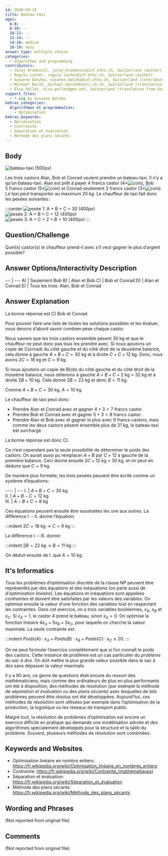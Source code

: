 ```yaml
---
id: 2020-CH-15
title: Bateau-taxi
ages:
  6-8: --
  8-10: --
  10-12: --
  12-14: --
  14-16: medium
  16-19: easy
answer_type: multiple choice
categories:
  - algorithms and programming
contributors:
  - Juraj Hromkovič, juraj.hromkovic@inf.ethz.ch, Switzerland (author)
  - Regula Lacher, regula.lacher@inf.ethz.ch, Switzerland (author)
  - Susanne Datzko, susanne.datzko@inf.ethz.ch, Switzerland (contributor, graphics)
  - Michael Barot, michael.barot@kanti.sh.ch, Switzerland (translation from English into German)
  - Elsa Pellet, elsa.pellet@gmx.net, Switzerland (translation from German into French)
support_files:
  - *.svg by Susanne Datzko
bebras_categories:
  Algorithmes et programmation:
    - Optimisation
bebras_keywords:
  - Optimisation
  - Contrainte
  - Séparation et évaluation
  - Méthode des plans sécants
---
```



## Body

![](graphics/2020-CH-15_taskbody2.svg "bateau-taxi (500px)")

Les trois castors Alan, Bob et Conrad veulent prendre un bateau-taxi. Il n’y a qu’un bateau-taxi. Alan est prêt à payer 4 francs castor (4×![coin]), Bob 5 francs castor (5×![coin]) et Conrad seulement 3 francs castor (3×![coin]). Le taxi peut transporter au maximum 20 kg. Le chauffeur de taxi fait donc les pesées suivantes:

[coin]: graphics/2020-CH-15_taskbody3.svg "franc castor (20px)"

:::center
![](graphics/2020-CH-15_taskbody4.svg "pesée 1: A + B + C = 30     (400px)")  
![](graphics/2020-CH-15_taskbody5.svg "pesée 2: A + B = C + 12     (400px)")  
![](graphics/2020-CH-15_taskbody6.svg "pesée 3: A + C + 2 = B + 10 (400px)")
:::


## Question/Challenge

Quel(s) castor(s) le chauffeur prend-il avec s’il veut gagner le plus d’argent possible?


## Answer Options/Interactivity Description

--: | ---
 A) | Seulement Bob 
 B) | Alan et Bob
 C) | Bob et Conrad
 D) | Alan et Conrad
 E) | Tous les trois: Alan, Bob et Conrad


## Answer Explanation

La bonne réponse est C) Bob et Conrad.

Pour pouvoir faire une liste de toutes les solutions possibles et les évaluer, nous devons d’abord savoir combien pèse chaque castor.

Nous savons que les trois castors ensemble pèsent 30 kg et que le chauffeur ne peut donc pas tous les prendre avec. Si nous ajoutons un copie de C(onrad) du côté gauche et du côté droit de la deuxième balance, cela donne à gauche $A + B + C = 30$ kg et à droite $C + C + 12$ kg. Donc, nous avons $2C = 18$ kg et $C = 9$ kg.

Si nous ajoutons un copie de B(ob) du côté gauche et du côté droit de la troisième balance, nous obtenons à gauche $A + B + C + 2$ kg = 32 kg et à droite  $2B + 10$ kg. Cela donne $2B = 22$ kg et donc $B = 11$ kg.

Comme $A + B + C = 30$ kg, $A = 10$ kg.

Le chauffeur de taxi peut donc:
 - Prendre Alan et Conrad avec et gagner $4 + 3 = 7$ francs castor.
 - Prendre Bob et Conrad avec et gagner $5 + 3 = 8$ francs castor.
 - Prendre Alan et Bob avec et gagner le plus avec 9 francs castors, mais comme les deux castors pèsent ensemble plus de 21 kg, le bateau-taxi est surchargé.

La bonne réponse est donc C).

Ce n’est cependant pas la seule possibilité de déterminer le poids des castors. On aurait aussi pu remplacer $A + B$ par $C + 12$ à gauche de la première balance. Ceci donne ensuite $2C + 12$ kg = 30 kg, et on peut en déduire que $C = 9$ kg.

De manière plus formelle, les trois pesées peuvent être écrite comme un système d’équations:

---- | ---
I.	 | $A + B + C = 30$ kg  
II.	 | $A + B - C = 12$ kg  
III. | $A - B + C = 8$ kg  

Ces équations peuvent ensuite être soustraites les une aux autres. La différence I. – II. donne l’équation:

:::indent
$2C = 18$ kg → $C = 9$ kg
:::

La différence I. – III. donne:

:::indent
$2B = 22$ kg → $B = 11$ kg
:::

On déduit ensuite de I. que $A = 10$ kg.


## It's Informatics

Tous les problèmes d’optimisation discrète de la classe NP peuvent être représentés par des équations et des inéquations (on parle aussi de d’_optimisation linéaire_). Les équations et inéquations sont appelées _contraintes_ et doivent être satisfaites par les valeurs des variables. On optimise ensuite la valeur d’une fonction des variables tout en respectant les contraintes. Dans cet exercice, on a trois variables booléennes, $x_A$, $x_B$ et $x_C$. Si $x_A = 1$, le castor $A$ prend le bateau, sinon $x_A = 0$. On optimise la fonction linéaire $4x_A + 5x_B + 3x_C$, pour laquelle on cherche la valeur maximale. La seule contrainte est:

:::indent
$Poids(A) \cdot x_A + Poids(B) \cdot x_B + Poids(C) \cdot x_C \leq 20$.
:::

On ne peut formuler l’exercice complètement que si l’on connaît le poids des castors. Cette instance de problème est un cas particulier du _problème du sac à dos_. On doit mettre la plus grande valeur possible dans le sac à dos sans dépasser la valeur maximale.

Il y a 80 ans, ce genre de questions était encore du ressort des mathématiciens, mais comme des ordinateurs de plus en plus performants ont été à disposition, des méthodes de résolution (par exemple la méthode de _séparation et évaluation_ ou des _plans sécants_) avec lesquelles de tels problèmes peuvent être résolus ont été développées. Aujourd’hui, ces méthodes de résolution sont utilisées par exemple dans l’optimisation de la production, la logistique ou les réseaux de transport public.

Malgré tout, la résolution de problèmes d’optimisation est encore un exercice difficile en pratique qui demande une modélisation adroite et des algorithmes spécialement développés pour la structure et la taille du problème. Souvent, plusieurs méthodes de résolution sont combinées.


## Keywords and Websites

 - Optimisation linéaire en nombre entiers: https://fr.wikipedia.org/wiki/Optimisation_linéaire_en_nombres_entiers
 - Contrainte: https://fr.wikipedia.org/wiki/Contrainte_(mathématiques)
 - Séparation et évaluation: https://fr.wikipedia.org/wiki/Séparation_et_évaluation
 - Méthode des plans sécants: https://fr.wikipedia.org/wiki/Méthode_des_plans_sécants


## Wording and Phrases

(Not reported from original file)


## Comments

(Not reported from original file)
